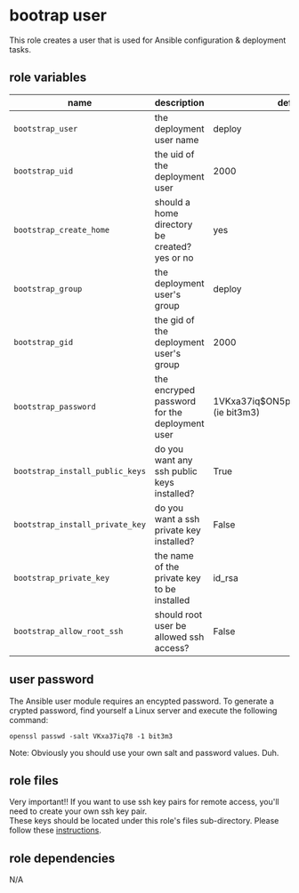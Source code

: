 # bootrap user 

This role creates a user that is used for Ansible configuration & deployment tasks.

## role variables

|name|description|default|
|----|-----------|-------|
|`bootstrap_user`|the deployment user name|deploy|
|`bootstrap_uid`|the uid of the deployment user|2000|
|`bootstrap_create_home`|should a home directory be created? yes or no|yes|
|`bootstrap_group`|the deployment user's group|deploy|
|`bootstrap_gid`|the gid of the deployment user's group|2000|
|`bootstrap_password`|the encryped password for the deployment user|$1$VKxa37iq$ON5pHixkhiic1S0M99.J.. (ie bit3m3)|
|`bootstrap_install_public_keys`|do you want any ssh public keys installed?|True|
|`bootstrap_install_private_key`|do you want a ssh private key installed?|False|
|`bootstrap_private_key`|the name of the private key to be installed|id_rsa|
|`bootstrap_allow_root_ssh`|should root user be allowed ssh access?|False|

## user password 

The Ansible user module requires an encypted password.  To generate a crypted password, find yourself a
Linux server and execute the following command:

    openssl passwd -salt VKxa37iq78 -1 bit3m3

Note: Obviously you should use your own salt and password values. Duh.

## role files

Very important!! If you want to use ssh key pairs for remote access, you'll need to create your own ssh key pair.  
These keys should be located under this role's files sub-directory.  Please follow these [instructions](https://github.com/pinterb/ansible-bootstrap/blob/master/roles/user/files/README.md).

## role dependencies

N/A
